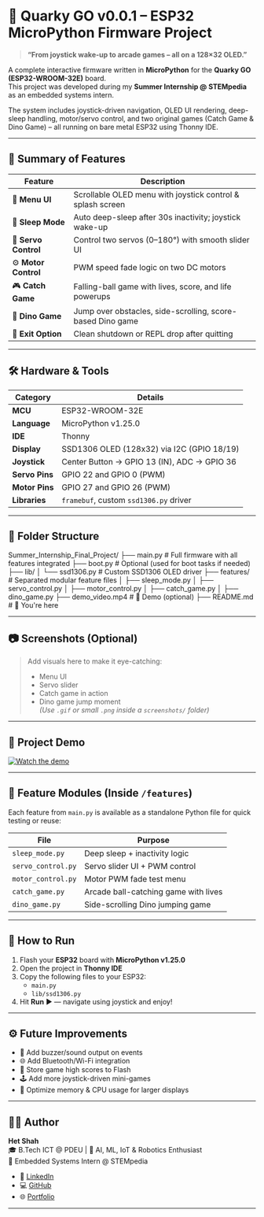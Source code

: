 # 🚀 Quarky GO v0.0.1 – ESP32 MicroPython Firmware Project

> **“From joystick wake-up to arcade games – all on a 128×32 OLED.”**

A complete interactive firmware written in **MicroPython** for the **Quarky GO (ESP32-WROOM-32E)** board.  
This project was developed during my **Summer Internship @ STEMpedia** as an embedded systems intern.

The system includes joystick-driven navigation, OLED UI rendering, deep-sleep handling, motor/servo control, and two original games (Catch Game & Dino Game) – all running on bare metal ESP32 using Thonny IDE.

---

## 🧠 Summary of Features

| Feature             | Description |
|---------------------|-------------|
| 🧭 **Menu UI**       | Scrollable OLED menu with joystick control & splash screen |
| 🌙 **Sleep Mode**    | Auto deep-sleep after 30s inactivity; joystick wake-up |
| 🦾 **Servo Control** | Control two servos (0–180°) with smooth slider UI |
| ⚙ **Motor Control** | PWM speed fade logic on two DC motors |
| 🎮 **Catch Game**    | Falling-ball game with lives, score, and life powerups |
| 🦖 **Dino Game**     | Jump over obstacles, side-scrolling, score-based Dino game |
| 🛑 **Exit Option**   | Clean shutdown or REPL drop after quitting |

---

## 🛠️ Hardware & Tools

| Category         | Details                              |
|------------------|--------------------------------------|
| **MCU**          | ESP32-WROOM-32E                      |
| **Language**     | MicroPython v1.25.0                  |
| **IDE**          | Thonny                               |
| **Display**      | SSD1306 OLED (128x32) via I2C (GPIO 18/19) |
| **Joystick**     | Center Button → GPIO 13 (IN), ADC → GPIO 36 |
| **Servo Pins**   | GPIO 22 and GPIO 0 (PWM)             |
| **Motor Pins**   | GPIO 27 and GPIO 26 (PWM)            |
| **Libraries**    | `framebuf`, custom `ssd1306.py` driver |

---

## 📁 Folder Structure

Summer_Internship_Final_Project/
├── main.py # Full firmware with all features integrated
├── boot.py # Optional (used for boot tasks if needed)
├── lib/
│ └── ssd1306.py # Custom SSD1306 OLED driver
├── features/ # Separated modular feature files
│ ├── sleep_mode.py
│ ├── servo_control.py
│ ├── motor_control.py
│ ├── catch_game.py
│ ├── dino_game.py
├── demo_video.mp4 # 🎥 Demo (optional)
├── README.md # 📘 You're here


---

## 📷 Screenshots (Optional)

> Add visuals here to make it eye-catching:  
> - Menu UI  
> - Servo slider  
> - Catch game in action  
> - Dino game jump moment  
> *(Use `.gif` or small `.png` inside a `screenshots/` folder)*

---

## 🎥 Project Demo

[![Watch the demo](https://img.youtube.com/vi/dQw4w9WgXcQ/maxresdefault.jpg)](https://youtu.be/dQw4w9WgXcQ)



---

## 🧩 Feature Modules (Inside `/features`)

Each feature from `main.py` is available as a standalone Python file for quick testing or reuse:

| File               | Purpose                              |
|--------------------|--------------------------------------|
| `sleep_mode.py`    | Deep sleep + inactivity logic        |
| `servo_control.py` | Servo slider UI + PWM control        |
| `motor_control.py` | Motor PWM fade test menu             |
| `catch_game.py`    | Arcade ball-catching game with lives |
| `dino_game.py`     | Side-scrolling Dino jumping game     |

---

## 🔌 How to Run

1. Flash your **ESP32** board with **MicroPython v1.25.0**
2. Open the project in **Thonny IDE**
3. Copy the following files to your ESP32:
   - `main.py`
   - `lib/ssd1306.py`
4. Hit **Run** ▶ — navigate using joystick and enjoy!

---

## ⚙️ Future Improvements

- 🎵 Add buzzer/sound output on events
- 🌐 Add Bluetooth/Wi-Fi integration
- 💾 Store game high scores to Flash
- 🕹 Add more joystick-driven mini-games
- 🧠 Optimize memory & CPU usage for larger displays

---

## 👨‍💻 Author

**Het Shah**  
🎓 B.Tech ICT @ PDEU | 🔬 AI, ML, IoT & Robotics Enthusiast  
🧠 Embedded Systems Intern @ STEMpedia

- 🔗 [LinkedIn](https://www.linkedin.com/in/hetshah-ai-tech/)
- 💻 [GitHub](https://github.com/hetshahAI)
- 🌐 [Portfolio](https://hetshah1704.wixsite.com/het-portfolio217)

---




